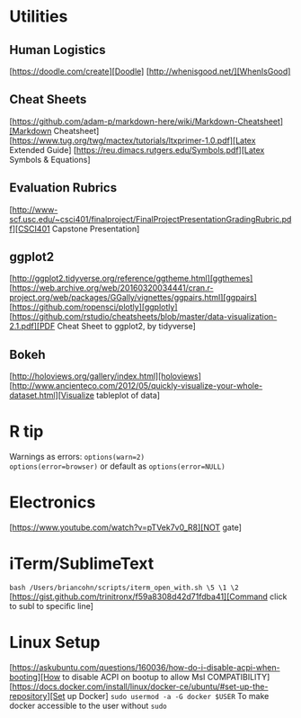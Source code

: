# Utilities

## Human Logistics
[https://doodle.com/create][Doodle]
[http://whenisgood.net/][WhenIsGood]

## Cheat Sheets
[https://github.com/adam-p/markdown-here/wiki/Markdown-Cheatsheet][Markdown Cheatsheet]
[https://www.tug.org/twg/mactex/tutorials/ltxprimer-1.0.pdf][Latex Extended Guide]
[https://reu.dimacs.rutgers.edu/Symbols.pdf][Latex Symbols & Equations]

## Evaluation Rubrics
[http://www-scf.usc.edu/~csci401/finalproject/FinalProjectPresentationGradingRubric.pdf][CSCI401 Capstone Presentation]

## ggplot2
[http://ggplot2.tidyverse.org/reference/ggtheme.html][ggthemes]
[https://web.archive.org/web/20160320034441/cran.r-project.org/web/packages/GGally/vignettes/ggpairs.html][ggpairs]
[https://github.com/ropensci/plotly][ggplotly]
[https://github.com/rstudio/cheatsheets/blob/master/data-visualization-2.1.pdf][PDF Cheat Sheet to ggplot2, by tidyverse]
## Bokeh
[http://holoviews.org/gallery/index.html][holoviews]
[http://www.ancienteco.com/2012/05/quickly-visualize-your-whole-dataset.html][Visualize tableplot of data]


# R tip
Warnings as errors: `options(warn=2)`   
`options(error=browser)` or default as `options(error=NULL)`

# Electronics
[https://www.youtube.com/watch?v=pTVek7v0_R8][NOT gate]

# iTerm/SublimeText
`bash /Users/briancohn/scripts/iterm_open_with.sh \5 \1 \2 `
[https://gist.github.com/trinitronx/f59a8308d42d71fdba41][Command click to subl to specific line]


# Linux Setup
[https://askubuntu.com/questions/160036/how-do-i-disable-acpi-when-booting][How to disable ACPI on bootup to allow MsI COMPATIBILITY]
[https://docs.docker.com/install/linux/docker-ce/ubuntu/#set-up-the-repository][Set up Docker]
`sudo usermod -a -G docker $USER` To make docker accessible to the user without `sudo`
